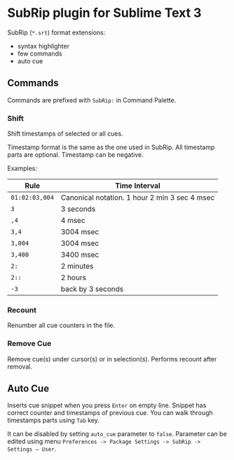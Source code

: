 # SubRip plugin for Sublime Text 3

SubRip (`*.srt`) format extensions:
- syntax highlighter
- few commands
- auto cue

## Commands

Commands are prefixed with `SubRip:` in Command Palette.

### Shift

Shift timestamps of selected or all cues.

Timestamp format is the same as the one used in SubRip. All timestamp parts are optional. Timestamp can be negative.

Examples:

Rule | Time Interval
------------ | -------------
`01:02:03,004` | Canonical notation. 1 hour 2 min 3 sec 4 msec
`3` | 3 seconds
`,4` | 4 msec
`3,4` | 3004 msec
`3,004` | 3004 msec
`3,400` | 3400 msec
`2:` | 2 minutes
`2::` | 2 hours
`-3` | back by 3 seconds

### Recount

Renumber all cue counters in the file.

### Remove Cue

Remove cue(s) under cursor(s) or in selection(s). Performs recount after removal.

## Auto Cue

Inserts cue snippet when you press `Enter` on empty line. Snippet has correct counter and timestamps of previous cue. You can walk through timestamps parts using `Tab` key.

It can be disabled by setting `auto_cue` parameter to `false`. Parameter can be edited using menu `Preferences -> Package Settings -> SubRip -> Settings — User`.
